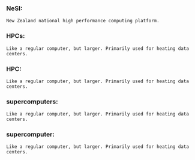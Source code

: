 ### NeSI:
	New Zealand national high performance computing platform.
### HPCs:
	Like a regular computer, but larger. Primarily used for heating data centers.
### HPC:
	Like a regular computer, but larger. Primarily used for heating data centers.
### supercomputers:
	Like a regular computer, but larger. Primarily used for heating data centers.
### supercomputer:
	Like a regular computer, but larger. Primarily used for heating data centers.
